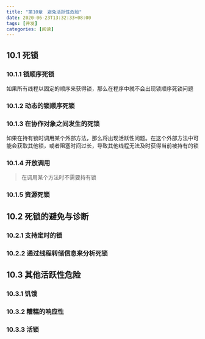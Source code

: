 ```yaml
---
title: "第10章　避免活跃性危险"
date: 2020-06-23T13:32:33+08:00
tags: [并发]
categories: [阅读]
---
```


## 10.1 死锁

### 10.1.1 锁顺序死锁
如果所有线程以固定的顺序来获得锁，那么在程序中就不会出现锁顺序死锁问题
### 10.1.2 动态的锁顺序死锁
### 10.1.3 在协作对象之间发生的死锁
如果在持有锁时调用某个外部方法，那么将出现活跃性问题。在这个外部方法中可能会获取其他锁，或者阻塞时间过长，导致其他线程无法及时获得当前被持有的锁
### 10.1.4 开放调用
>在调用某个方法时不需要持有锁
### 10.1.5 资源死锁
## 10.2 死锁的避免与诊断
### 10.2.1 支持定时的锁
### 10.2.2 通过线程转储信息来分析死锁
## 10.3 其他活跃性危险
### 10.3.1 饥饿
### 10.3.2 糟糕的响应性
### 10.3.3 活锁
